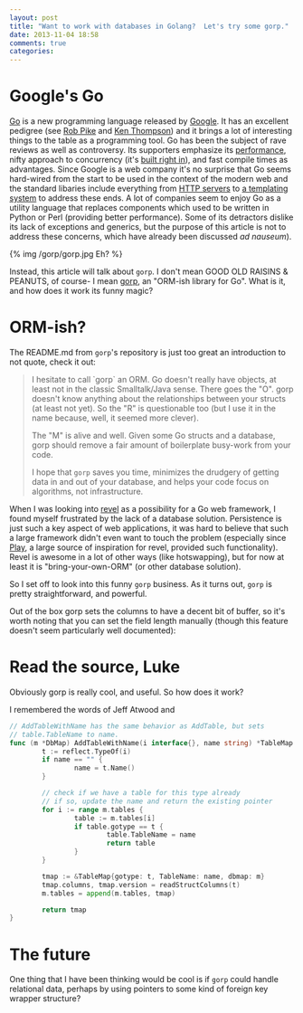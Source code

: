 ```yaml
---
layout: post
title: "Want to work with databases in Golang?  Let's try some gorp."
date: 2013-11-04 18:58
comments: true
categories: 
---
```


# Google's Go

[Go](http://golang.org/) is a new programming language released by [Google](http://www.google.com).  It has an excellent pedigree (see [Rob Pike]() and [Ken Thompson]()) and it brings a lot of interesting things to the table as a programming tool. Go has been the subject of rave reviews as well as controversy.  Its supporters emphasize its [performance](), nifty approach to concurrency (it's [built right in]()), and fast compile times as advantages.  Since Google is a web company it's no surprise that Go seems hard-wired from the start to be used in the context of the modern web and the standard libaries include everything from [HTTP servers]() to [a templating system]() to address these ends.  A lot of companies seem to enjoy Go as a utility language that replaces components which used to be written in Python or Perl (providing better performance).  Some of its detractors dislike its lack of exceptions and generics, but the purpose of this article is not to address these concerns, which have already been discussed *ad nauseum*).

{% img /gorp/gorp.jpg Eh? %}

Instead, this article will talk about `gorp`.  I don't mean GOOD OLD RAISINS & PEANUTS, of course- I mean [gorp](), an "ORM-ish library for Go".  What is it, and how does it work its funny magic?

# ORM-ish?

The README.md from `gorp`'s repository is just too great an introduction to not quote, check it out:

<blockquote>
I hesitate to call `gorp` an ORM. Go doesn't really have objects, at least not in the classic Smalltalk/Java sense. There goes the "O". gorp doesn't know anything about the relationships between your structs (at least not yet). So the "R" is questionable too (but I use it in the name because, well, it seemed more clever).

The "M" is alive and well. Given some Go structs and a database, gorp should remove a fair amount of boilerplate busy-work from your code.

I hope that `gorp` saves you time, minimizes the drudgery of getting data in and out of your database, and helps your code focus on algorithms, not infrastructure.
</blockquote>

When I was looking into [revel](http://www.github.com/robfig/revel) as a possibility for a Go web framework, I found myself frustrated by the lack of a database solution.  Persistence is just such a key aspect of web applications, it was hard to believe that such a large framework didn't even want to touch the problem (especially since [Play](http://www.playframework.com/documentation/1.2.1/model), a large source of inspiration for revel, provided such functionality).  Revel is awesome in a lot of other ways (like hotswapping), but for now at least it is "bring-your-own-ORM" (or other database solution).

So I set off to look into this funny `gorp` business.  As it turns out, `gorp` is pretty straightforward, and powerful.

Out of the box gorp sets the columns to have a decent bit of buffer, so it's worth noting that you can set the field length manually (though this feature doesn't seem particularly well documented):

# Read the source, Luke

Obviously gorp is really cool, and useful.  So how does it work?

I remembered the words of Jeff Atwood and 

```go
// AddTableWithName has the same behavior as AddTable, but sets
// table.TableName to name.
func (m *DbMap) AddTableWithName(i interface{}, name string) *TableMap {
        t := reflect.TypeOf(i)
        if name == "" {
                name = t.Name()
        }

        // check if we have a table for this type already
        // if so, update the name and return the existing pointer
        for i := range m.tables {
                table := m.tables[i]
                if table.gotype == t {
                        table.TableName = name
                        return table
                }
        }

        tmap := &TableMap{gotype: t, TableName: name, dbmap: m}
        tmap.columns, tmap.version = readStructColumns(t)
        m.tables = append(m.tables, tmap)

        return tmap
}
```

# The future

One thing that I have been thinking would be cool is if `gorp` could handle relational data, perhaps by using pointers to some kind of foreign key wrapper structure?


